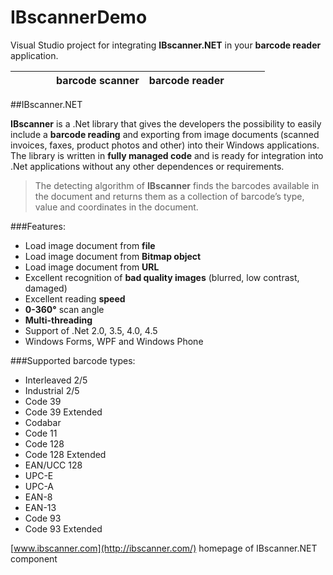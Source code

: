 # IBscannerDemo
Visual Studio project for integrating **IBscanner.NET** in your **barcode reader** application.


|```      ```| barcode scanner              | barcode reader  |```     ```|
------------ | ---------------------------- | ----------------|-----------


##IBscanner.NET

**IBscanner** is a .Net library that gives the developers the possibility to easily include a **barcode reading** and exporting from image documents (scanned invoices, faxes, product photos and other) into their Windows applications.
The library is written in **fully managed code** and is ready for integration into .Net applications without any other dependences or requirements.

>The detecting algorithm of **IBscanner** finds the barcodes available in the document and returns them as a collection of barcode’s type, value and coordinates in the document.
 
###Features:

 - Load image document from **file**
 - Load image document  from **Bitmap object**
 - Load image document  from **URL**
 - Excellent recognition of **bad quality images** (blurred, low contrast, damaged)
 - Excellent reading **speed**
 - **0-360°** scan angle
 - **Multi-threading**
 - Support of .Net 2.0, 3.5, 4.0, 4.5
 - Windows Forms, WPF and Windows Phone


###Supported barcode types:
* Interleaved 2/5
* Industrial 2/5
* Code 39
* Code 39 Extended
* Codabar
* Code 11
* Code 128
* Code 128 Extended
* EAN/UCC 128
* UPC-E
* UPC-A
* EAN-8
* EAN-13
* Code 93
* Code 93 Extended


 [www.ibscanner.com](http://ibscanner.com/) homepage of IBscanner.NET component

